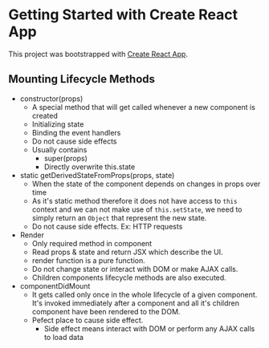 # Getting Started with Create React App

This project was bootstrapped with [Create React App](https://github.com/facebook/create-react-app).

## Mounting Lifecycle Methods

 - constructor(props)
   - A special method that will get called whenever a new component is created
   - Initializing state
   - Binding the event handlers
   - Do not cause side effects
   - Usually contains
     - super(props)
     - Directly overwrite this.state
- static getDerivedStateFromProps(props, state)
  - When the state of the component depends on changes in props over time
  - As it's static method therefore it does not have access to `this` context and we can not make use of `this.setState`, we need to simply return an `Object` that represent the new state.
  - Do not cause side effects. Ex: HTTP requests
- Render
  - Only required method in component
  - Read props & state and return JSX which describe the UI.
  - render function is a pure function.
  - Do not change state or interact with DOM or make AJAX calls.
  - Children components lifecycle methods are also executed.
 - componentDidMount
   - It gets called only once in the whole lifecycle of a given component. It's invoked immediately after a component and all it's children component have been rendered to the DOM. 
   - Pefect place to cause side effect.
     - Side effect means interact with DOM or perform any AJAX calls to load data